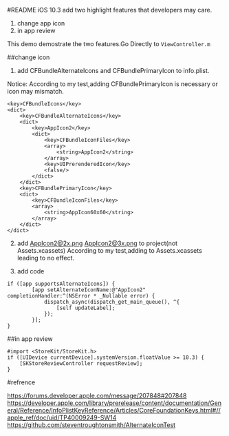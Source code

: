 #README
iOS 10.3 add two highlight features that developers may care. 

1. change app icon
2. in app review

This demo demostrate the two features.Go Directly to `ViewController.m`

##change icon
1. add CFBundleAlternateIcons and CFBundlePrimaryIcon to info.plist. 

Notice: According to my test,adding CFBundlePrimaryIcon is necessary or icon may mismatch. 
```
<key>CFBundleIcons</key>
<dict>
	<key>CFBundleAlternateIcons</key>
	<dict>
		<key>AppIcon2</key>
		<dict>
			<key>CFBundleIconFiles</key>
			<array>
				<string>AppIcon2</string>
			</array>
			<key>UIPrerenderedIcon</key>
			<false/>
		</dict>
	</dict>
	<key>CFBundlePrimaryIcon</key>
	<dict>
		<key>CFBundleIconFiles</key>
		<array>
			<string>AppIcon60x60</string>
		</array>
	</dict>
</dict>
```

2. add AppIcon2@2x.png AppIcon2@3x.png to project(not Assets.xcassets)
According to my test,adding to Assets.xcassets leading to no effect.

3. add code
```
if ([app supportsAlternateIcons]) {
        [app setAlternateIconName:@"AppIcon2" completionHandler:^(NSError * _Nullable error) {
            dispatch_async(dispatch_get_main_queue(), ^{
                [self updateLabel];
            });
        }];
}
```

##in app review
```
#import <StoreKit/StoreKit.h>
if ([UIDevice currentDevice].systemVersion.floatValue >= 10.3) {
    [SKStoreReviewController requestReview];
}
```


#refrence

https://forums.developer.apple.com/message/207848#207848
https://developer.apple.com/library/prerelease/content/documentation/General/Reference/InfoPlistKeyReference/Articles/CoreFoundationKeys.html#//apple_ref/doc/uid/TP40009249-SW14
https://github.com/steventroughtonsmith/AlternateIconTest


